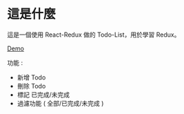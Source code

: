 # 這是什麼
這是一個使用 React-Redux 做的 Todo-List，用於學習 Redux。

[Demo](https://alanyen0202.github.io/redux-todos/)

功能 :

* 新增 Todo
* 刪除 Todo
* 標記 已完成/未完成
* 過濾功能 ( 全部/已完成/未完成 )

